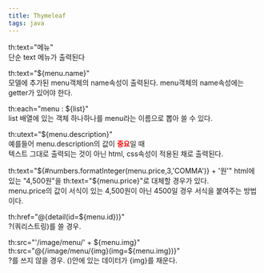 ```yaml
---
title: Thymeleaf
tags: java
---
```


th:text="메뉴"   
단순 text 메뉴가 출력된다

th:text="${menu.name}"   
모델에 추가된 menu객체의 name속성이 출력된다. menu객체의 name속성에는 getter가 있어야 한다.

th:each="menu : ${list}"   
list 배열에 있는 객체 하나하나를 menu라는 이름으로 뽑아 쓸 수 있다.

th:utext="${menu.description}"   
예를들어 menu.description의 값이 <span style="color:red;font-weight:bold;">중요</span>일 때   
텍스트 그대로 출력되는 것이 아닌 html, css속성이 적용된 채로 출력된다.

th:text="${#numbers.formatInteger(menu.price,3,'COMMA')} + '원'"   
html에 있는 "4,500원"을 th:text="${menu.price}"로 대체할 경우가 있다.   
menu.price의 값이 서식이 있는 4,500원이 아닌 4500일 경우 서식을 붙여주는 방법이다.

th:href="@{detail(id=${menu.id})}"   
?(쿼리스트링)를 쓸 경우.

th:src="'/image/menu/' + ${menu.img}"   
th:src="@{/image/menu/{img}(img=${menu.img})}"   
?를 쓰지 않을 경우. ()안에 있는 데이터가 {img}를 채운다.
